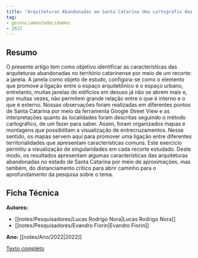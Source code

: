 ```yaml
---
title: "Arquiteturas Abandonadas em Santa Catarina Uma cartografia das janelas"
tag:
- gerenciamentodecidades
- 2022
---
```


## Resumo
O presente artigo tem como objetivo identificar as características das arquiteturas abandonadas no território catarinense por meio de um recorte: a janela. A janela como objeto de estudo, configura-se como o elemento que promove a ligação entre o espaço arquitetônico e o espaço urbano, entretanto, muitas janelas de edifícios em desuso já não se abrem mais e, por muitas vezes, não permitem grande relação entre o que é interno e o que é externo. Nossas observações foram realizadas em diferentes pontos de Santa Catarina por meio da ferramenta Google Street View e as interpretações quanto às localidades foram descritas seguindo o método cartográfico, de um fazer para saber. Assim, foram organizados mapas e montagens que possibilitam a visualização de entrecruzamentos. Nesse sentido, os mapas servem aqui para promover uma ligação entre diferentes territorialidades que apresentam características comuns. Este exercício permitiu a visualização de singularidades em cada recorte estudado. Deste modo, os resultados apresentam algumas características das arquiteturas abandonadas no estado de Santa Catarina por meio de aproximações, mas também, do distanciamento crítico para abrir caminho para o aprofundamento da pesquisa sobre o tema.

## Ficha Técnica

**Autores:**
- [[notes/Pesquisadores/Lucas Rodrigo Nora|Lucas Rodrigo Nora]]
- [[notes/Pesquisadores/Evandro Fiorin|Evandro Fiorin]]

**Ano:** [[notes/Ano/2022|2022]]

[Texto completo](https://www.eventoanap.org/data/inscricoes/268/revisado_268_memoria_patrimonio_e_paisagem1658351336w35GuhwiQ1pdf.pdf)